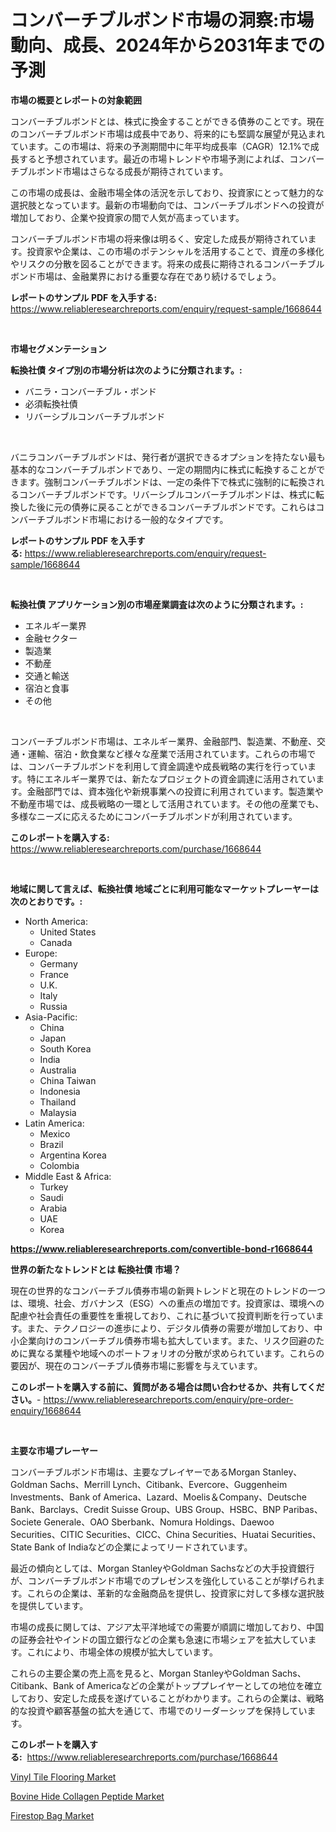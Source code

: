 <p><h1>コンバーチブルボンド市場の洞察:市場動向、成長、2024年から2031年までの予測</h1></p><p><strong>市場の概要とレポートの対象範囲</strong></p>
<p><p>コンバーチブルボンドとは、株式に換金することができる債券のことです。現在のコンバーチブルボンド市場は成長中であり、将来的にも堅調な展望が見込まれています。この市場は、将来の予測期間中に年平均成長率（CAGR）12.1%で成長すると予想されています。最近の市場トレンドや市場予測によれば、コンバーチブルボンド市場はさらなる成長が期待されています。</p><p>この市場の成長は、金融市場全体の活況を示しており、投資家にとって魅力的な選択肢となっています。最新の市場動向では、コンバーチブルボンドへの投資が増加しており、企業や投資家の間で人気が高まっています。</p><p>コンバーチブルボンド市場の将来像は明るく、安定した成長が期待されています。投資家や企業は、この市場のポテンシャルを活用することで、資産の多様化やリスクの分散を図ることができます。将来の成長に期待されるコンバーチブルボンド市場は、金融業界における重要な存在であり続けるでしょう。</p></p>
<p><strong>レポートのサンプル PDF を入手する:</strong> <a href="https://www.reliableresearchreports.com/enquiry/request-sample/1668644">https://www.reliableresearchreports.com/enquiry/request-sample/1668644</a></p>
<p>&nbsp;</p>
<p><strong>市場セグメンテーション</strong></p>
<p><strong>転換社債 タイプ別の市場分析は次のように分類されます。:</strong></p>
<p><ul><li>バニラ・コンバーチブル・ボンド</li><li>必須転換社債</li><li>リバーシブルコンバーチブルボンド</li></ul></p>
<p>&nbsp;</p>
<p><p>バニラコンバーチブルボンドは、発行者が選択できるオプションを持たない最も基本的なコンバーチブルボンドであり、一定の期間内に株式に転換することができます。強制コンバーチブルボンドは、一定の条件下で株式に強制的に転換されるコンバーチブルボンドです。リバーシブルコンバーチブルボンドは、株式に転換した後に元の債券に戻ることができるコンバーチブルボンドです。これらはコンバーチブルボンド市場における一般的なタイプです。</p></p>
<p><strong>レポートのサンプル PDF を入手する:</strong>&nbsp;<a href="https://www.reliableresearchreports.com/enquiry/request-sample/1668644">https://www.reliableresearchreports.com/enquiry/request-sample/1668644</a></p>
<p>&nbsp;</p>
<p><strong> 転換社債 アプリケーション別の市場産業調査は次のように分類されます。:</strong></p>
<p><ul><li>エネルギー業界</li><li>金融セクター</li><li>製造業</li><li>不動産</li><li>交通と輸送</li><li>宿泊と食事</li><li>その他</li></ul></p>
<p>&nbsp;</p>
<p><p>コンバーチブルボンド市場は、エネルギー業界、金融部門、製造業、不動産、交通・運輸、宿泊・飲食業など様々な産業で活用されています。これらの市場では、コンバーチブルボンドを利用して資金調達や成長戦略の実行を行っています。特にエネルギー業界では、新たなプロジェクトの資金調達に活用されています。金融部門では、資本強化や新規事業への投資に利用されています。製造業や不動産市場では、成長戦略の一環として活用されています。その他の産業でも、多様なニーズに応えるためにコンバーチブルボンドが利用されています。</p></p>
<p><strong>このレポートを購入する:</strong>&nbsp; <a href="https://www.reliableresearchreports.com/purchase/1668644">https://www.reliableresearchreports.com/purchase/1668644</a></p>
<p>&nbsp;</p>
<p><strong>地域に関して言えば、転換社債 地域ごとに利用可能なマーケットプレーヤーは次のとおりです。:</strong></p>
<p><ul>
    <li>
        North America:
        <ul>
            <li>United States</li>
            <li>Canada</li>
        </ul>
    </li>
    <li>
        Europe:
        <ul>
            <li>Germany</li>
            <li>France</li>
            <li>U.K.</li>
            <li>Italy</li>
            <li>Russia</li>
        </ul>
    </li>
    <li>
        Asia-Pacific:
        <ul>
            <li>China</li>
            <li>Japan</li>
            <li>South Korea</li>
            <li>India</li>
            <li>Australia</li>
            <li>China Taiwan</li>
            <li>Indonesia</li>
            <li>Thailand</li>
            <li>Malaysia</li>
        </ul>
    </li>
    <li>
        Latin America:
        <ul>
            <li>Mexico</li>
            <li>Brazil</li>
            <li>Argentina Korea</li>
            <li>Colombia</li>
        </ul>
    </li>
    <li>
        Middle East & Africa:
        <ul>
            <li>Turkey</li>
            <li>Saudi</li>
            <li>Arabia</li>
            <li>UAE</li>
            <li>Korea</li>
        </ul>
    </li>
    </ul></p>
<p><strong><a href="https://www.reliableresearchreports.com/convertible-bond-r1668644">https://www.reliableresearchreports.com/convertible-bond-r1668644</a></strong>&nbsp;</p>
<p><strong>世界の新たなトレンドとは 転換社債 市場？</strong></p>
<p><p>現在の世界的なコンバーチブル債券市場の新興トレンドと現在のトレンドの一つは、環境、社会、ガバナンス（ESG）への重点の増加です。投資家は、環境への配慮や社会責任の重要性を重視しており、これに基づいて投資判断を行っています。また、テクノロジーの進歩により、デジタル債券の需要が増加しており、中小企業向けのコンバーチブル債券市場も拡大しています。また、リスク回避のために異なる業種や地域へのポートフォリオの分散が求められています。これらの要因が、現在のコンバーチブル債券市場に影響を与えています。</p></p>
<p><strong>このレポートを購入する前に、質問がある場合は問い合わせるか、共有してください。</strong>- <a href="https://www.reliableresearchreports.com/enquiry/pre-order-enquiry/1668644">https://www.reliableresearchreports.com/enquiry/pre-order-enquiry/1668644</a></p>
<p>&nbsp;</p>
<p><strong>主要な市場プレーヤー</strong></p>
<p><p>コンバーチブルボンド市場は、主要なプレイヤーであるMorgan Stanley、Goldman Sachs、Merrill Lynch、Citibank、Evercore、Guggenheim Investments、Bank of America、Lazard、Moelis＆Company、Deutsche Bank、Barclays、Credit Suisse Group、UBS Group、HSBC、BNP Paribas、Societe Generale、OAO Sberbank、Nomura Holdings、Daewoo Securities、CITIC Securities、CICC、China Securities、Huatai Securities、State Bank of Indiaなどの企業によってリードされています。</p><p>最近の傾向としては、Morgan StanleyやGoldman Sachsなどの大手投資銀行が、コンバーチブルボンド市場でのプレゼンスを強化していることが挙げられます。これらの企業は、革新的な金融商品を提供し、投資家に対して多様な選択肢を提供しています。</p><p>市場の成長に関しては、アジア太平洋地域での需要が順調に増加しており、中国の証券会社やインドの国立銀行などの企業も急速に市場シェアを拡大しています。これにより、市場全体の規模が拡大しています。</p><p>これらの主要企業の売上高を見ると、Morgan StanleyやGoldman Sachs、Citibank、Bank of Americaなどの企業がトッププレイヤーとしての地位を確立しており、安定した成長を遂げていることがわかります。これらの企業は、戦略的な投資や顧客基盤の拡大を通じて、市場でのリーダーシップを保持しています。</p></p>
<p><strong>このレポートを購入する:</strong>&nbsp;&nbsp;<a href="https://www.reliableresearchreports.com/purchase/1668644">https://www.reliableresearchreports.com/purchase/1668644</a></p>
<p><p><a href="https://www.linkedin.com/pulse/vinyl-tile-flooring-market-research-report-provides-thorough-zuode?trackingId=n8X5WTNBX%2F4Yxf1AcG2gZQ%3D%3D">Vinyl Tile Flooring Market</a></p><p><a href="https://www.linkedin.com/pulse/bovine-hide-collagen-peptide-market-size-focuses-dynamics-in-depth-zlvbe?trackingId=rrNSVatHCKhJuz32fmxChw%3D%3D">Bovine Hide Collagen Peptide Market</a></p><p><a href="https://www.linkedin.com/pulse/firestop-bag-market-analysis-size-global-industry-overview-qeere?trackingId=vrokVfFuQ%2BHhlRAbJI1Cog%3D%3D">Firestop Bag Market</a></p></p>